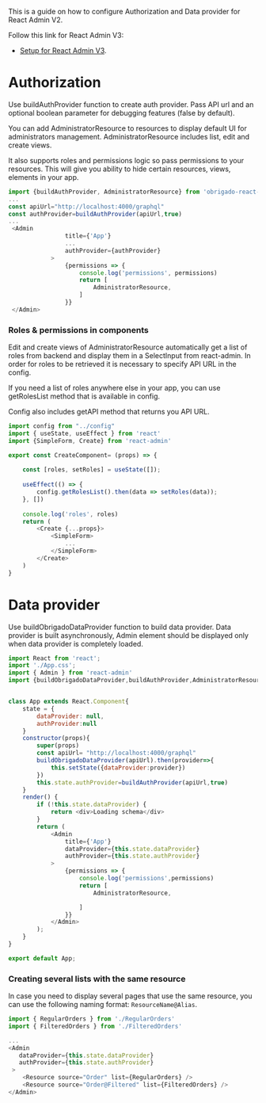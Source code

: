 This is a guide on how to configure Authorization and Data provider for React Admin V2. 

Follow this link for React Admin V3:
+ [Setup for React Admin V3](V3.md).

# Authorization 
Use buildAuthProvider function to create auth provider. Pass API url and an optional boolean parameter for debugging features (false by default).

You can add AdministratorResource to resources to display default UI for administrators management. AdministratorResource includes list, edit and create views. 

It also supports roles and permissions logic so pass permissions to your resources. This will give you ability to hide certain resources, views, elements in your app.

```javascript
import {buildAuthProvider, AdministratorResource} from 'obrigado-react-admin-frontend-utils'
...
const apiUrl="http://localhost:4000/graphql"
const authProvider=buildAuthProvider(apiUrl,true)
... 
 <Admin
                title={'App'}
                ...
                authProvider={authProvider}
            >
                {permissions => {
                    console.log('permissions', permissions)
                    return [
                        AdministratorResource,
                    ]
                }}
 </Admin>
```
### Roles & permissions in components
Edit and create views of AdministratorResource automatically get a list of roles from backend and display them in a SelectInput from react-admin. In order for roles to be retrieved it is necessary to specify API URL in the config. 

If you need a list of roles anywhere else in your app, you can use getRolesList method that is available in config. 

Config also includes getAPI method that returns you API URL.
```javascript
import config from "../config"
import { useState, useEffect } from 'react'
import {SimpleForm, Create} from 'react-admin'

export const CreateComponent= (props) => {
  
    const [roles, setRoles] = useState([]);
    
    useEffect(() => {
        config.getRolesList().then(data => setRoles(data));
    }, [])
    
    console.log('roles', roles)
    return (
        <Create {...props}>
            <SimpleForm>
                ...
            </SimpleForm>
        </Create>
    )
}
```
 
# Data provider
Use buildObrigadoDataProvider function to build data provider. Data provider is built asynchronously, Admin element should be displayed only when data provider is completely loaded. 

``` javascript
import React from 'react';
import './App.css';
import { Admin } from 'react-admin'
import {buildObrigadoDataProvider,buildAuthProvider,AdministratorResource} from 'obrigado-react-admin-frontend-utils'


class App extends React.Component{
    state = {
        dataProvider: null,
        authProvider:null
    }
    constructor(props){
        super(props)
        const apiUrl= "http://localhost:4000/graphql"
        buildObrigadoDataProvider(apiUrl).then(provider=>{
            this.setState({dataProvider:provider})
        })
        this.state.authProvider=buildAuthProvider(apiUrl,true)
    }
    render() {
        if (!this.state.dataProvider) {
            return <div>Loading schema</div>
        }
        return (
            <Admin
                title={'App'}
                dataProvider={this.state.dataProvider}
                authProvider={this.state.authProvider}
            >
                {permissions => {
                    console.log('permissions',permissions)
                    return [
                        AdministratorResource,

                    ]
                }}
            </Admin>
        );
    }
}

export default App;
```

### Creating several lists with the same resource
In case you need to display several pages that use the same resource, you can use the following naming format: ```ResourceName@Alias```.
```javascript
import { RegularOrders } from './RegularOrders'
import { FilteredOrders } from './FilteredOrders'

...
<Admin 
   dataProvider={this.state.dataProvider}
   authProvider={this.state.authProvider}
 >
    <Resource source="Order" list={RegularOrders} />
    <Resource source="Order@Filtered" list={FilteredOrders} />
</Admin>
```
